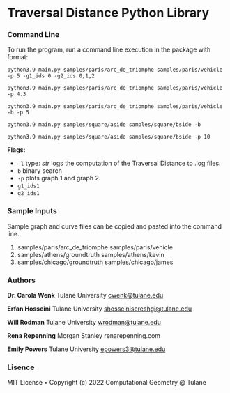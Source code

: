# Traversal Distance Python Library

### Command Line
To run the program, run a command line execution in the package with format:
```
python3.9 main.py samples/paris/arc_de_triomphe samples/paris/vehicle -p 5 -g1_ids 0 -g2_ids 0,1,2
```

```
python3.9 main.py samples/paris/arc_de_triomphe samples/paris/vehicle -p 4.3
```

```
python3.9 main.py samples/paris/arc_de_triomphe samples/paris/vehicle -b -p 5
```

```
python3.9 main.py samples/square/aside samples/square/bside -b
```
```
python3.9 main.py samples/square/aside samples/square/bside -p 10
```

**Flags:**
* `-l` type: *str* logs the computation of the Traversal Distance to .log files.
* `b` binary search
* `-p` plots graph 1 and graph 2.
* `g1_ids1`
* `g2_ids1`

### Sample Inputs
Sample graph and curve files can be copied and pasted into the command line.
1. samples/paris/arc_de_triomphe samples/paris/vehicle
2. samples/athens/groundtruth samples/athens/kevin
3. samples/chicago/groundtruth samples/chicago/james

### Authors
**Dr. Carola Wenk** 
Tulane University
cwenk@tulane.edu

**Erfan Hosseini** 
Tulane University
shosseinisereshgi@tulane.edu

**Will Rodman** 
Tulane University
wrodman@tulane.edu

**Rena Repenning** 
Morgan Stanley
renarepenning.com

**Emily Powers**
Tulane University
epowers3@tulane.edu

### Lisence
MIT License • Copyright (c) 2022 Computational Geometry @ Tulane
